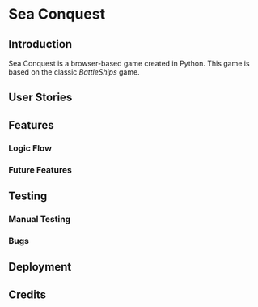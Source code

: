 # Sea Conquest
## Introduction

Sea Conquest is a browser-based game created in Python. This game is based on the classic *BattleShips* game. 

## User Stories

## Features

### Logic Flow

### Future Features

## Testing

### Manual Testing

### Bugs

## Deployment

## Credits

